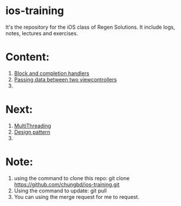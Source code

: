 # ios-training
It's the repository for the iOS class of Regen Solutions. It include logs, notes, lectures and exercises.


# Content:
1. [Block and completion handlers](https://github.com/chungbd/ios-training/tree/master/Block)
2. [Passing data between two viewcontrollers](https://github.com/chungbd/ios-training/tree/master/PassingData)
3. 


# Next:
1. [MultiThreading](https://github.com/chungbd/ios-training/tree/master/MultiThreading)
2. [Design pattern](https://github.com/chungbd/ios-training/tree/master)
3. 
# Note:
1. using the command to clone this repo: git clone https://github.com/chungbd/ios-training.git  
2. Using the command to update: git pull
3. You can using the merge request for me to request.
